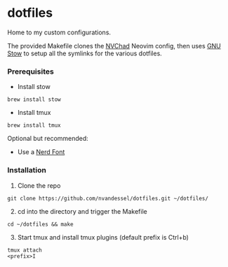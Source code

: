 # dotfiles

Home to my custom configurations. 

The provided Makefile clones the [NVChad](https://github.com/NvChad/NvChad)
Neovim config, then uses [GNU Stow](https://www.gnu.org/software/stow/) to
setup all the symlinks for the various dotfiles.

### Prerequisites

- Install stow
```
brew install stow
```
- Install tmux
```
brew install tmux
```

Optional but recommended:
- Use a [Nerd Font](https://github.com/ryanoasis/nerd-fonts)


### Installation

1. Clone the repo
```
git clone https://github.com/nvandessel/dotfiles.git ~/dotfiles/
```

2. cd into the directory and trigger the Makefile
```
cd ~/dotfiles && make
```
3. Start tmux and install tmux plugins (default prefix is Ctrl+b)
```
tmux attach
<prefix>I
```
